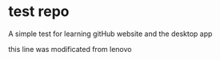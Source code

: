 # test repo
A simple test for learning gitHub website and the desktop app

this line was modificated  from lenovo
